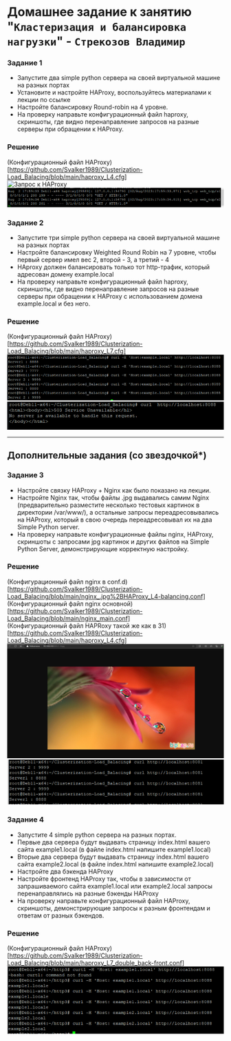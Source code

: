 # Домашнее задание к занятию "`Кластеризация и балансировка нагрузки`" - `Стрекозов Владимир`

### Задание 1
* Запустите два simple python сервера на своей виртуальной машине на разных портах
* Установите и настройте HAProxy, воспользуйтесь материалами к лекции по ссылке
* Настройте балансировку Round-robin на 4 уровне.
* На проверку направьте конфигурационный файл haproxy, скриншоты, где видно перенаправление запросов на разные серверы при обращении к HAProxy.
### Решение
(Конфигурационный файл HAProxy)[https://github.com/Svalker1989/Clusterization-Load_Balacing/blob/main/haproxy_L4.cfg]  
![Запрос к HAProxy](https://github.com/Svalker1989/Clusterization-Load_Balacing/blob/main/Z1_1.PNG])  
![Часть лога сервера с получением запроса и перенаправлением на разные сервера](https://github.com/Svalker1989/Clusterization-Load_Balacing/blob/main/Z1_2.PNG)  
### Задание 2
* Запустите три simple python сервера на своей виртуальной машине на разных портах
* Настройте балансировку Weighted Round Robin на 7 уровне, чтобы первый сервер имел вес 2, второй - 3, а третий - 4
* HAproxy должен балансировать только тот http-трафик, который адресован домену example.local
* На проверку направьте конфигурационный файл haproxy, скриншоты, где видно перенаправление запросов на разные серверы при обращении к HAProxy c использованием домена example.local и без него.
### Решение
(Конфигурационный файл HAProxy)[https://github.com/Svalker1989/Clusterization-Load_Balacing/blob/main/haproxy_L7.cfg]  
![Запрос к HAProxy с использованием домена](https://github.com/Svalker1989/Clusterization-Load_Balacing/blob/main/Z2_1.PNG)  
![Запрос к HAProxy без использования домена](https://github.com/Svalker1989/Clusterization-Load_Balacing/blob/main/Z2_2.PNG)  

---
## Дополнительные задания (со звездочкой*)

### Задание 3
* Настройте связку HAProxy + Nginx как было показано на лекции.
* Настройте Nginx так, чтобы файлы .jpg выдавались самим Nginx (предварительно разместите несколько тестовых картинок в директории /var/www/), а остальные запросы переадресовывались на HAProxy, который в свою очередь переадресовывал их на два Simple Python server.
* На проверку направьте конфигурационные файлы nginx, HAProxy, скриншоты с запросами jpg картинок и других файлов на Simple Python Server, демонстрирующие корректную настройку.
### Решение
(Конфигурационный файл nginx в conf.d)[https://github.com/Svalker1989/Clusterization-Load_Balacing/blob/main/nginx_.jpg%2BHAProxy_L4-balancing.conf]  
(Конфигурационный файл nginx основной)[https://github.com/Svalker1989/Clusterization-Load_Balacing/blob/main/nginx_main.conf]  
(Конфигурационный файл HAPRoxy такой же как в З1)[https://github.com/Svalker1989/Clusterization-Load_Balacing/blob/main/haproxy_L4.cfg]  
![Скриншот с запросом картинки, который обрабатывается сервером nginx](https://github.com/Svalker1989/Clusterization-Load_Balacing/blob/main/Z3_1.PNG)  
![Скриншот без запроса картинки, который перенаправляется на HAProxy](https://github.com/Svalker1989/Clusterization-Load_Balacing/blob/main/Z3_2.PNG)  
### Задание 4
* Запустите 4 simple python сервера на разных портах.
* Первые два сервера будут выдавать страницу index.html вашего сайта example1.local (в файле index.html напишите example1.local)
* Вторые два сервера будут выдавать страницу index.html вашего сайта example2.local (в файле index.html напишите example2.local)
* Настройте два бэкенда HAProxy
* Настройте фронтенд HAProxy так, чтобы в зависимости от запрашиваемого сайта example1.local или example2.local запросы перенаправлялись на разные бэкенды HAProxy
* На проверку направьте конфигурационный файл HAProxy, скриншоты, демонстрирующие запросы к разным фронтендам и ответам от разных бэкендов.
### Решение
(Конфигурационный файл HAProxy)[https://github.com/Svalker1989/Clusterization-Load_Balacing/blob/main/haproxy_L7_double_back-front.conf]  
![Скриншот запроса к размы фронтэндам и ответ от разных бэкэндов](https://github.com/Svalker1989/Clusterization-Load_Balacing/blob/main/Z4.PNG)  
